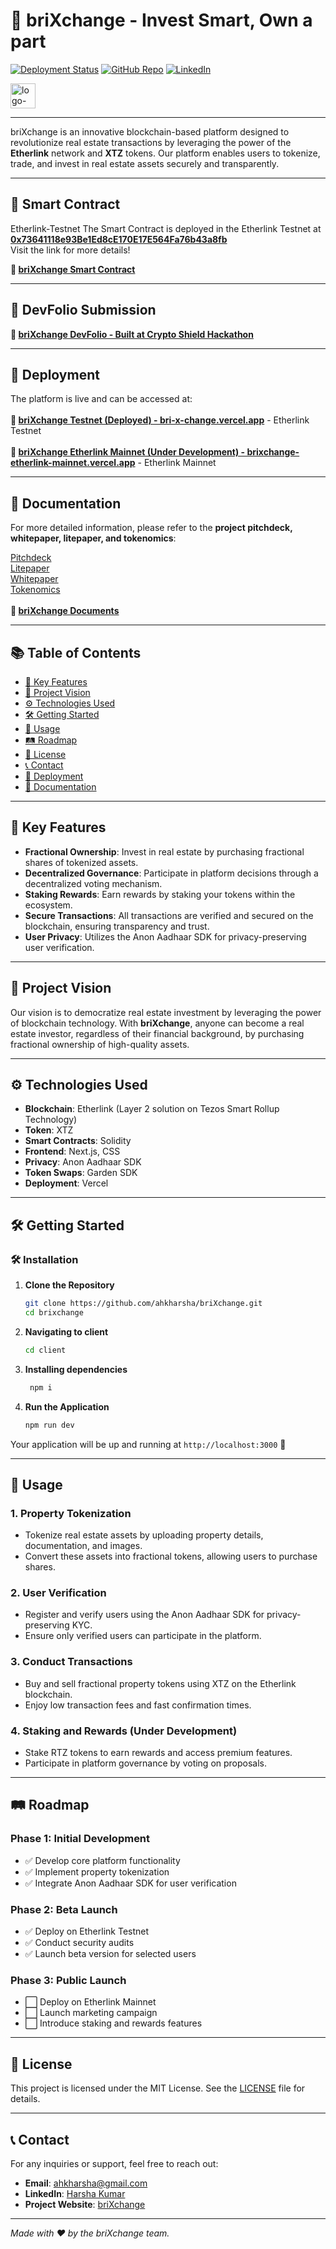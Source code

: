 # 🏢 **briXchange** - Invest Smart, Own a part

[![Deployment Status](https://img.shields.io/badge/Deployment-Live-brightgreen)](https://bri-x-change.vercel.app/)
[![GitHub Repo](https://img.shields.io/badge/GitHub-Repository-blue)](https://github.com/ahkharsha/briXchange)
[![LinkedIn](https://img.shields.io/badge/Connect-LinkedIn-blue)](https://www.linkedin.com/in/harsha-kumar-a-271a76203/)

<img src="https://github.com/user-attachments/assets/1c74e33d-9a29-4314-8abe-df38c1c63f10" alt="logo-white" width="40"/>

---

briXchange is an innovative blockchain-based platform designed to revolutionize real estate transactions by leveraging the power of the **Etherlink** network and **XTZ** tokens. Our platform enables users to tokenize, trade, and invest in real estate assets securely and transparently.

---

## 📜 **Smart Contract**

Etherlink-Testnet
The Smart Contract is deployed in the Etherlink Testnet at **[0x73641118e93Be1Ed8cE170E17E564Fa76b43a8fb](https://testnet.explorer.etherlink.com/address/0x73641118e93Be1Ed8cE170E17E564Fa76b43a8fb)**<br>
Visit the link for more details!

**🔗 [briXchange Smart Contract](https://testnet.explorer.etherlink.com/address/0x73641118e93Be1Ed8cE170E17E564Fa76b43a8fb)**

---

## 📜 **DevFolio Submission**

**🔗 [briXchange DevFolio - Built at Crypto Shield Hackathon](https://devfolio.co/projects/brixchange-ff36)**

---

## 🚀 **Deployment**

The platform is live and can be accessed at:  
<br>**🔗 [briXchange Testnet (Deployed) - bri-x-change.vercel.app](https://bri-x-change.vercel.app/)** - Etherlink Testnet
<br>
<br>
**🔗 [briXchange Etherlink Mainnet (Under Development) - brixchange-etherlink-mainnet.vercel.app](https://brixchange-etherlink-mainnet.vercel.app/)** - Etherlink Mainnet

---

## 📄 **Documentation**

For more detailed information, please refer to the **project pitchdeck, whitepaper, litepaper, and tokenomics**:  

[Pitchdeck](https://drive.google.com/file/d/1VAQUSuuKqMMK01jwv3jUKEWC0qsEUKNR/view?usp=sharing)<br>
[Litepaper](https://drive.google.com/file/d/1jot9hNDuA4BOZP5vDMAyHtguYRD2SKiP/view?usp=sharing)<br>
[Whitepaper](https://drive.google.com/file/d/1BlmG-d0tA036IITjoOs-APx66B-S2gcg/view?usp=sharing)<br>
[Tokenomics](https://drive.google.com/file/d/1CbxFrisIgHQvRJ9mShibUv6lDQfg_90c/view?usp=sharing)<br>
<br>
**📄 [briXchange Documents](https://drive.google.com/drive/folders/1yjy5MCUNjCpX58mM0tuD94YpDKY7AYUJ?usp=sharing)**


---


## 📚 **Table of Contents**

- [🌟 Key Features](#-key-features)
- [🎯 Project Vision](#-project-vision)
- [⚙️ Technologies Used](#️-technologies-used)
- [🛠 Getting Started](#-getting-started)
- [📖 Usage](#-usage)
- [🛤 Roadmap](#-roadmap)
- [📜 License](#-license)
- [📞 Contact](#-contact)
- [🚀 Deployment](#-deployment)
- [📄 Documentation](#-documentation)

---

## 🌟 **Key Features**

- **Fractional Ownership**: Invest in real estate by purchasing fractional shares of tokenized assets.
- **Decentralized Governance**: Participate in platform decisions through a decentralized voting mechanism.
- **Staking Rewards**: Earn rewards by staking your tokens within the ecosystem.
- **Secure Transactions**: All transactions are verified and secured on the blockchain, ensuring transparency and trust.
- **User Privacy**: Utilizes the Anon Aadhaar SDK for privacy-preserving user verification.

---

## 🎯 **Project Vision**

Our vision is to democratize real estate investment by leveraging the power of blockchain technology. With **briXchange**, anyone can become a real estate investor, regardless of their financial background, by purchasing fractional ownership of high-quality assets.

---

## ⚙️ **Technologies Used**

- **Blockchain**: Etherlink (Layer 2 solution on Tezos Smart Rollup Technology)
- **Token**: XTZ
- **Smart Contracts**: Solidity
- **Frontend**: Next.js, CSS
- **Privacy**: Anon Aadhaar SDK
- **Token Swaps**: Garden SDK
- **Deployment**: Vercel

---

## 🛠 **Getting Started**

### 🛠️ **Installation**

1. **Clone the Repository**
    ```bash
    git clone https://github.com/ahkharsha/briXchange.git
    cd brixchange
    ```

2. **Navigating to client**
    ```bash
    cd client
    ```

3. **Installing dependencies**
   ```bash
    npm i
    ```

4. **Run the Application**
    ```bash
    npm run dev
    ```

Your application will be up and running at `http://localhost:3000` 🚀

---

## 📖 **Usage**

### **1. Property Tokenization**

- Tokenize real estate assets by uploading property details, documentation, and images.
- Convert these assets into fractional tokens, allowing users to purchase shares.

### **2. User Verification**

- Register and verify users using the Anon Aadhaar SDK for privacy-preserving KYC.
- Ensure only verified users can participate in the platform.

### **3. Conduct Transactions**

- Buy and sell fractional property tokens using XTZ on the Etherlink blockchain.
- Enjoy low transaction fees and fast confirmation times.

### **4. Staking and Rewards (Under Development)**

- Stake RTZ tokens to earn rewards and access premium features.
- Participate in platform governance by voting on proposals.

---

## 🛤 **Roadmap**

### **Phase 1: Initial Development**

- ✅ Develop core platform functionality
- ✅ Implement property tokenization
- ✅ Integrate Anon Aadhaar SDK for user verification

### **Phase 2: Beta Launch**

- ✅ Deploy on Etherlink Testnet
- ✅ Conduct security audits
- ✅ Launch beta version for selected users

### **Phase 3: Public Launch**

- ⬜ Deploy on Etherlink Mainnet
- ⬜ Launch marketing campaign
- ⬜ Introduce staking and rewards features

---

## 📜 **License**

This project is licensed under the MIT License. See the [LICENSE](https://github.com/ahkharsha/briXchange/blob/main/LICENSE) file for details.

---

## 📞 **Contact**

For any inquiries or support, feel free to reach out:

- **Email**: [ahkharsha@gmail.com](mailto:ahkharsha@gmail.com)
- **LinkedIn**: [Harsha Kumar](https://www.linkedin.com/in/harsha-kumar-a-271a76203/)
- **Project Website**: [briXchange](https://bri-x-change.vercel.app/)

---


*Made with ❤️ by the briXchange team.*
